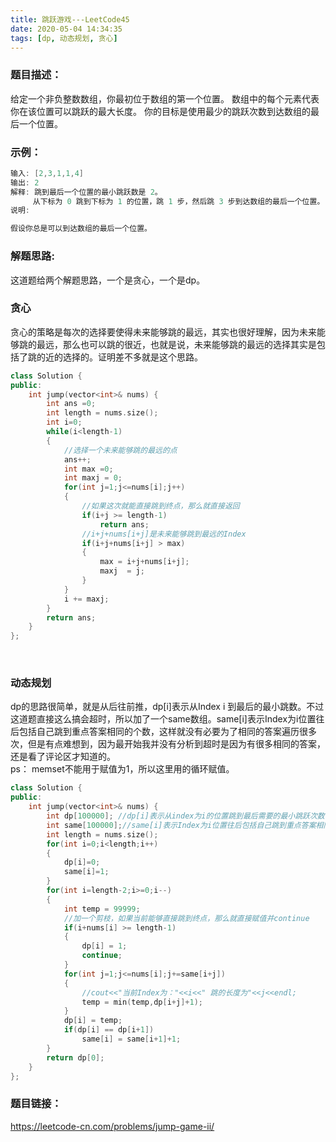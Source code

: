```yaml
---
title: 跳跃游戏---LeetCode45
date: 2020-05-04 14:34:35
tags: [dp, 动态规划, 贪心]
---
```

### 题目描述：  
给定一个非负整数数组，你最初位于数组的第一个位置。
数组中的每个元素代表你在该位置可以跳跃的最大长度。
你的目标是使用最少的跳跃次数到达数组的最后一个位置。

### 示例：   
```cpp
输入: [2,3,1,1,4]
输出: 2
解释: 跳到最后一个位置的最小跳跃数是 2。
     从下标为 0 跳到下标为 1 的位置，跳 1 步，然后跳 3 步到达数组的最后一个位置。
说明:

假设你总是可以到达数组的最后一个位置。
```

### 解题思路:  
这道题给两个解题思路，一个是贪心，一个是dp。

<!--more-->

### 贪心
贪心的策略是每次的选择要使得未来能够跳的最远，其实也很好理解，因为未来能够跳的最远，那么也可以跳的很近，也就是说，未来能够跳的最远的选择其实是包括了跳的近的选择的。证明差不多就是这个思路。  


```cpp
class Solution {
public:
    int jump(vector<int>& nums) {
        int ans =0;
        int length = nums.size();
        int i=0;
        while(i<length-1)
        {
            //选择一个未来能够跳的最远的点
            ans++;
            int max =0;
            int maxj = 0;
            for(int j=1;j<=nums[i];j++)
            {
                //如果这次就能直接跳到终点，那么就直接返回
                if(i+j >= length-1)
                    return ans;
                //i+j+nums[i+j]是未来能够跳到最远的Index
                if(i+j+nums[i+j] > max)
                {
                    max = i+j+nums[i+j];
                    maxj  = j;
                }
            }
            i += maxj;
        }
        return ans;
    }
};
```


<br/>

### 动态规划
dp的思路很简单，就是从后往前推，dp[i]表示从Index i 到最后的最小跳数。不过这道题直接这么搞会超时，所以加了一个same数组。same[i]表示Index为i位置往后包括自己跳到重点答案相同的个数，这样就没有必要为了相同的答案遍历很多次，但是有点难想到，因为最开始我并没有分析到超时是因为有很多相同的答案，还是看了评论区才知道的。  
ps： memset不能用于赋值为1，所以这里用的循环赋值。

```cpp
class Solution {
public:
    int jump(vector<int>& nums) {
        int dp[100000]; //dp[i]表示从index为i的位置跳到最后需要的最小跳跃次数
        int same[100000];//same[i]表示Index为i位置往后包括自己跳到重点答案相同的个数
        int length = nums.size();
        for(int i=0;i<length;i++) 
        {
            dp[i]=0;
            same[i]=1;
        }
        for(int i=length-2;i>=0;i--)
        {
            int temp = 99999;
            //加一个剪枝，如果当前能够直接跳到终点，那么就直接赋值并continue
            if(i+nums[i] >= length-1)
            {
                dp[i] = 1;
                continue;
            }
            for(int j=1;j<=nums[i];j+=same[i+j])
            {
                //cout<<"当前Index为："<<i<<" 跳的长度为"<<j<<endl;
                temp = min(temp,dp[i+j]+1);
            }
            dp[i] = temp;
            if(dp[i] == dp[i+1])
                same[i] = same[i+1]+1;
        }
        return dp[0];
    }
};

```

### 题目链接：  
https://leetcode-cn.com/problems/jump-game-ii/